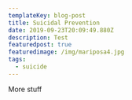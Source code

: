 ```yaml
---
templateKey: blog-post
title: Suicidal Prevention
date: 2019-09-23T20:09:49.880Z
description: Test
featuredpost: true
featuredimage: /img/mariposa4.jpg
tags:
  - suicide
---
```

More stuff

